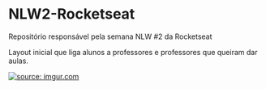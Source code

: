 # NLW2-Rocketseat
Repositório responsável pela semana NLW #2 da Rocketseat

Layout inicial que liga alunos a professores e professores que queiram dar aulas.


<a href="https://imgur.com/pc95AfK"><img src="https://i.imgur.com/pc95AfK.png" title="source: imgur.com" /></a>
